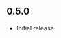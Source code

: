 <!-- https://developers.home-assistant.io/docs/add-ons/presentation#keeping-a-changelog -->

## 0.5.0

- Initial release
